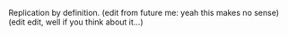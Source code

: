 Replication by definition. (edit from future me: yeah this makes no sense) (edit edit, well if you think about it...)
